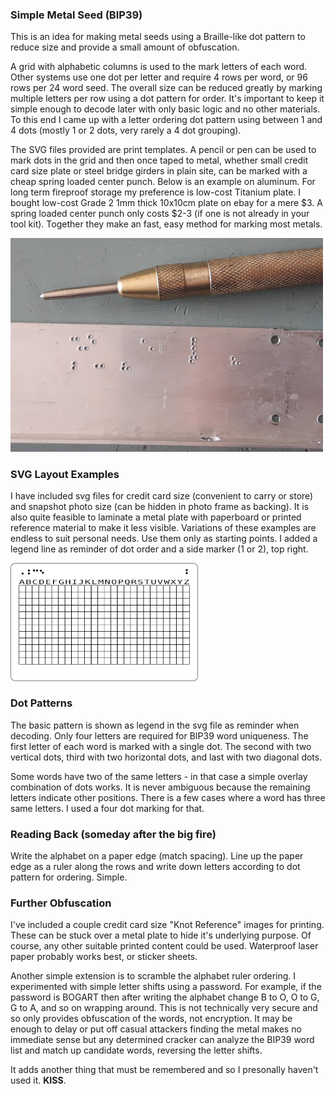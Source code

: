 ### Simple Metal Seed (BIP39)

This is an idea for making metal seeds using a Braille-like dot pattern to reduce size and provide a small amount of obfuscation.

A grid with alphabetic columns is used to the mark letters of each word. Other systems use one dot per letter and require 4 rows per word, or 96 rows per 24 word seed. The overall size can be reduced greatly by marking multiple letters per row using a dot pattern for order. It's important to keep it simple enough to decode later with only basic logic and no other materials. To this end I came up with a letter ordering dot pattern using between 1 and 4 dots (mostly 1 or 2 dots, very rarely a 4 dot grouping).

The SVG files provided are print templates. A pencil or pen can be used to mark dots in the grid and then once taped to metal, whether small credit card size plate or steel bridge girders in plain site, can be marked with a cheap spring loaded center punch. Below is an example on aluminum. For long term fireproof storage my preference is low-cost Titanium plate. I bought low-cost Grade 2 1mm thick 10x10cm plate on ebay for a mere $3. A spring loaded center punch only costs $2-3 (if one is not already in your tool kit). Together they make an fast, easy method for marking most metals.

<img src="bip39test.jpg" alt="Example" width="500">

### SVG Layout Examples

I have included svg files for credit card size (convenient to carry or store) and snapshot photo size (can be hidden in photo frame as backing). It is also quite feasible to laminate a metal plate with paperboard or printed reference material to make it less visible. Variations of these examples are endless to suit personal needs. Use them only as starting points. I added a legend line as reminder of dot order and a side marker (1 or 2), top right.

<img src="bip39Q12.png" alt="Credit Card Layout" width="300">

### Dot Patterns

The basic pattern is shown as legend in the svg file as reminder when decoding. Only four letters are required for BIP39 word uniqueness. The first letter of each word is marked with a single dot. The second with two vertical dots, third with two horizontal dots, and last with two diagonal dots. 

Some words have two of the same letters - in that case a simple overlay combination of dots works. It is never ambiguous because the remaining letters indicate other positions. There is a few cases where a word has three same letters. I used a four dot marking for that.

### Reading Back (someday after the big fire)

Write the alphabet on a paper edge (match spacing). Line up the paper edge as a ruler along the rows and write down letters according to dot pattern for ordering. Simple.

### Further Obfuscation

I've included a couple credit card size "Knot Reference" images for printing. These can be stuck over a metal plate to hide it's underlying purpose. Of course, any other suitable printed content could be used. Waterproof laser paper probably works best, or sticker sheets.

Another simple extension is to scramble the alphabet ruler ordering. I experimented with simple letter shifts using a password. For example, if the password is BOGART then after writing the alphabet change B to O, O to G, G to A, and so on wrapping around. This is not technically very secure and so only provides obfuscation of the words, not encryption. It may be enough to delay or put off casual attackers finding the metal makes no immediate sense but any determined cracker can analyze the BIP39 word list and match up candidate words, reversing the letter shifts.

It adds another thing that must be remembered and so I presonally haven't used it. **KISS**.
